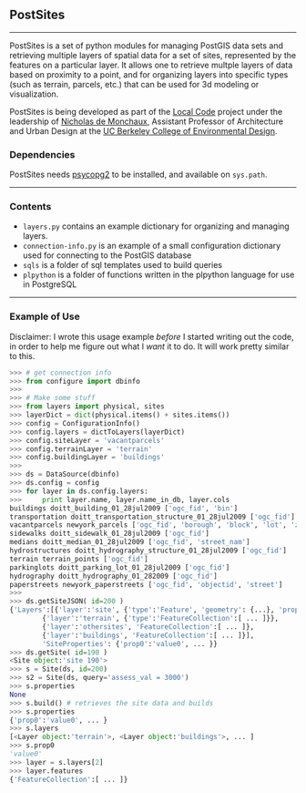 ## PostSites

---

PostSites is a set of python modules for managing PostGIS data sets and retrieving multiple layers of spatial data for a set of sites, represented by the features on a particular layer. It allows one to retrieve multple layers of data based on proximity to a point, and for organizing layers into specific types (such as terrain, parcels, etc.) that can be used for 3d modeling or visualization.


PostSites is being developed as part of the [Local Code](http://vimeo.com/8080630) project under the leadership of [Nicholas de Monchaux](www.nicholas.demonchuax.com), Assistant Professor of Architecture and Urban Design at the [UC Berkeley College of Environmental Design](http://ced.berkeley.edu/).

### Dependencies

PostSites needs [psycopg2](http://www.initd.org/psycopg/) to be installed, and available on `sys.path`.

---

### Contents

* `layers.py` contains an example dictionary for organizing and managing layers.
* `connection-info.py` is an example of a small configuration dictionary used for connecting to the PostGIS database 
* `sqls` is a folder of sql templates used to build queries
* `plpython` is a folder of functions written in the plpython language for use in PostgreSQL


---

### Example of Use

Disclaimer: I wrote this usage example _before_ I started writing out the code, in order to help me figure out what I _want_ it to do. It will work pretty similar to this.


```python
>>> # get connection info
>>> from configure import dbinfo
>>>
>>> # Make some stuff
>>> from layers import physical, sites
>>> layerDict = dict(physical.items() + sites.items())
>>> config = ConfigurationInfo()
>>> config.layers = dictToLayers(layerDict)
>>> config.siteLayer = 'vacantparcels'
>>> config.terrainLayer = 'terrain'
>>> config.buildingLayer = 'buildings'
>>>
>>> ds = DataSource(dbinfo)
>>> ds.config = config
>>> for layer in ds.config.layers:
>>>     print layer.name, layer.name_in_db, layer.cols
buildings doitt_building_01_28jul2009 ['ogc_fid', 'bin']
transportation doitt_transportation_structure_01_28jul2009 ['ogc_fid']
vacantparcels newyork_parcels ['ogc_fid', 'borough', 'block', 'lot', 'zipcode', 'address', 'landuse', 'ownername', 'lotfront', 'lotdepth', 'assessland', 'assesstot', 'exemptland', 'exempttot']
sidewalks doitt_sidewalk_01_28jul2009 ['ogc_fid']
medians doitt_median_01_28jul2009 ['ogc_fid', 'street_nam']
hydrostructures doitt_hydrography_structure_01_28jul2009 ['ogc_fid']
terrain terrain_points ['ogc_fid']
parkinglots doitt_parking_lot_01_28jul2009 ['ogc_fid']
hydrography doitt_hydrography_01_282009 ['ogc_fid']
paperstreets newyork_paperstreets ['ogc_fid', 'objectid', 'street']
>>>
>>> ds.getSiteJSON( id=200 )
{'Layers':[{'layer':'site', {'type':'Feature', 'geometry': {...}, 'properties':{...}}},
        {'layer':'terrain', {'type':'FeatureCollection':[ ... ]}},
        {'layer':'othersites', 'FeatureCollection':[ ... ]},
        {'layer':'buildings', 'FeatureCollection':[ ... ]}],
        'SiteProperties': {'prop0':'value0', ... }}
>>> ds.getSite( id=190 )
<Site object:'site 190'>
>>> s = Site(ds, id=200)
>>> s2 = Site(ds, query='assess_val = 3000')
>>> s.properties
None
>>> s.build() # retrieves the site data and builds
>>> s.properties
{'prop0':'value0', ... }
>>> s.layers
[<Layer object:'terrain'>, <Layer object:'buildings'>, ... ]
>>> s.prop0
'value0'
>>> layer = s.layers[2]
>>> layer.features
{'FeatureCollection':[ ... ]}

```
